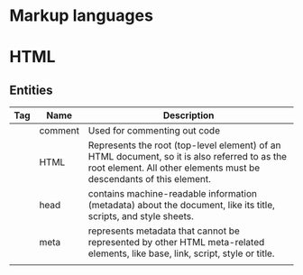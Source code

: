 
# Markup languages

# HTML


## Entities

| Tag        | Name                       | Description                                                                                                                                                                                                                                                                 |
|---------- |-------------------------- |--------------------------------------------------------------------------------------------------------------------------------------------------------------------------------------------------------------------------------------------------------------------------- |
| <!-->      | comment                    | Used for commenting out code                                                                                                                                                                                                                                                |
| <html>     | HTML                       | Represents the root (top-level element) of an HTML document, so it is also referred to as the root element. All other elements must be descendants of this element.                                                                                                         |
| <head>     | head                       | contains machine-readable information (metadata) about the document, like its title, scripts, and style sheets.                                                                                                                                                             |
| <meta>     | meta                       | represents metadata that cannot be represented by other HTML meta-related elements, like base, link, script, style or title.                                                                                                                                                |
| <style>    | style                      | contains style information for a document, or part of a document.                                                                                                                                                                                                           |
| <title>    | title                      | defines the document's title that is shown in a browser's title bar or a page's tab                                                                                                                                                                                         |
| <body>     | body                       | represents the content of an HTML document. There can be only one <body> element in a document.                                                                                                                                                                             |
| <h1>-<h6>  | h1-h6                      | represent six levels of section headings. <h1> is the highest section level and <h6> is the lowest.                                                                                                                                                                         |
| <nav>      | nav                        | represents a section of a page whose purpose is to provide navigation links, either within the current document or to other documents. Common examples of navigation sections are menus, tables of contents, and indexes.                                                   |
| <div>      | content division           | the generic container for flow content. It has no effect on the content or layout until styled in some way using CSS (e.g. styling is directly applied to it, or some kind of layout model like Flexbox is applied to its parent element).                                  |
| <hr>       | horizontal rule            | represents a thematic break between paragraph-level elements: for example, a change of scene in a story, or a shift of topic within a section.                                                                                                                              |
| <li>       | list item                  | used to represent an item in a list                                                                                                                                                                                                                                         |
| <ol>       | ordered list               | represents an ordered list of items — typically rendered as a numbered list.                                                                                                                                                                                                |
| <ul>       | unordered list             | represents an unordered list of items, typically rendered as a bulleted list.                                                                                                                                                                                               |
| <p>        | paragraph                  | represents a paragraph                                                                                                                                                                                                                                                      |
| <pre>      | preformatted text          | represents preformatted text which is to be presented exactly as written in the HTML file                                                                                                                                                                                   |
| <a>        | anchor                     | with its href attribute, creates a hyperlink to web pages, files, email addresses, locations in the same page, or anything else a URL can address                                                                                                                           |
| <b>        | Bring attention to         | used to draw the reader's attention to the element's contents, which are not otherwise granted special importance                                                                                                                                                           |
| <br>       | line break                 | produces a line break in text (carriage-return). It is useful for writing a poem or an address, where the division of lines is significant.                                                                                                                                 |
| <code>     | code                       | displays its contents styled in a fashion intended to indicate that the text is a short fragment of computer code                                                                                                                                                           |
| <i>        | idiomatic                  | represents a range of text that is set off from the normal text for some reason, such as idiomatic text, technical terms, taxonomical designations, among others                                                                                                            |
| <kbd>      | keyboard input             | represents a span of inline text denoting textual user input from a keyboard, voice input, or any other text entry device                                                                                                                                                   |
| <s>        | strikethrough              | renders text with a strikethrough, or a line through it. Use the <s> element to represent things that are no longer relevant or no longer accurate. However, <s> is not appropriate when indicating document edits; for that, use the del and ins elements, as appropriate. |
| <audio>    | audio                      | used to embed sound content in documents. It may contain one or more audio sources, represented using the src attribute or the source element: the browser will choose the most suitable one. It can also be the destination for streamed media, using a MediaStream.       |
| <img>      | image                      | embeds an image into the document                                                                                                                                                                                                                                           |
| <video>    | video                      | embeds a media player which supports video playback into the document. You can use <video> for audio content as well, but the audio element may provide a more appropriate user experience.                                                                                 |
| <iframe>   | inline frame               | represents a nested browsing context, embedding another HTML page into the current one                                                                                                                                                                                      |
| <script>   | script                     | used to embed executable code or data; this is typically used to embed or refer to JavaScript code.                                                                                                                                                                         |
| <table>    | table                      | represents tabular data — that is, information presented in a two-dimensional table comprised of rows and columns of cells containing data.                                                                                                                                 |
| <th>       | th                         | defines a cell as header of a group of table cells. The exact nature of this group is defined by the scope and headers attributes.                                                                                                                                          |
| <tr>       | table row                  | defines a row of cells in a table. The row's cells can then be established using a mix of td (data cell) and th (header cell) elements.                                                                                                                                     |
| <td>       | table data cell            | defines a cell of a table that contains data. It participates in the table model.                                                                                                                                                                                           |
| <form>     | form                       | represents a document section containing interactive controls for submitting information                                                                                                                                                                                    |
| <textarea> | text area                  | represents a multi-line plain-text editing control, useful when you want to allow users to enter a sizeable amount of free-form text, for example a comment on a review or feedback form.                                                                                   |
| <blink>    | blink                      | Deprecated. Causes the enclosed text to flash slowly.                                                                                                                                                                                                                       |
| <bgsound>  | Background sound           | Deprecated, IE only. Sets up a sound file to play in the background while the page is used; use audio instead.                                                                                                                                                              |
| <frameset> | frameset                   | Deprecated. Used to hold frames                                                                                                                                                                                                                                             |
| <frame>    | frame                      | an HTML element which defines a particular area in which another HTML document can be displayed. A frame should be used within a frameset                                                                                                                                   |
| <marquee>  | scrolling text             | Deprecated. Used to insert a scrolling area of text. You can control what happens when the text reaches the edges of its content area using its attributes.                                                                                                                 |
| <noframes> | No frames / Frame fallback | Provides content to be presented in browsers that don't support (or have disabled support for) the frame element                                                                                                                                                            |


## Application cache

- <http://www.html5rocks.com/en/tutorials/appcache/beginner/>


## Preloading

- <https://instant.page/>
- <https://github.com/instantpage/instant.page>

```
<link rel="prefetch" href="_url_">
```


## Shim for old IE browsers

```
<!--[if lt IE 9]>
<script src="<http://html5shim.googlecode.com/svn/trunk/html5.js>"></script>
<![endif]-->
```


## Forms

```
<form name="input" action="script.php" method="get">
Username: <input type="text" name="user" />
Favorite color:
<select name="color">
  <option value="red">Red</option>
  <option value="blue">Blue</option>
</select>
<input type="submit" value="Submit" />
</form>
```


## Input attributes (HTML 5)

- email
- color
- seach
- tel
- url
- date
- month
- week
- time
- datetime
- datetime-local (no timezone)
- number
- range (restrict to valid numeric range)

use `required` to have the browser whine

```
<input ... required>
```


## Code samples

```
<code>print 'hello world'</code> prints <samp>hello world</samp>
```


## Canvas (HTML 5)

```
<canvas id='id' height='600' width='800'>fallback</canvas>
<script type='text/javascript'>
  var canvas = document.getElementById(id)
  if (canvas.getContext) {
    var context = canvas.getContext(type)
  }
</script>
```


## Fixed-meter bar (HTML 5)

```
<meter value='num' min='num' max='num' optimum='num'>
fallback display
</meter>
```


## Progress bar (HTML 5)

```
<progress value='num' max='num'>
fallback display
</progress>
```

Use JavaScript to move it around


## Autofocus input (HTML 5)

```
<input ... autofocus>
```


## Patterned input (HTML 5)

```
<!-- Enter 15 digits -->
<input type='text' pattern='[0-9]{15}'>
```


## Dropdown list for text input (HTML 5)

```
<input type='text' ... list='listid'>
<datalist id='id'>
  <option label='label1' value='value1'>
  <option label='label2' value='value2'>
</datalist>
```


## Editable content

```
<p contenteditable="true">
```


## Link for phone numbers (mobile)

International calling code is required

```
<a href="tel:+14035555555">403-555-5555</a>

<!-- To handle an extension -->
<a href="tel:+14035555555p23">403-555-5555 ext. 23</a>

<!-- To use a fax line -->
<a href="fax:+14035555555">403-555-5555</a>
```


## Doctype (HTML 5)

```
<!doctype html>
```


## Semantic tags (HTML 5)

```
- <section>
- <nav>
- <article>
- <hgroup> (for article tag)
- <p> (In HTML 5, don't use the p tag for paragraph breaks - it *must* be used for paragraphs)
- <figure> (for article tag)
- <figcaption> (for figure tag)
- <aside> (for p tags)
```

```
<article>
  <hgroup>
 <h1>Title</h1>
 <h2>Byline</h2>
  </hgroup>
</article>
```


## Good meta tags to have

- <http://commoncrawl.org/>

```
<head>
<title>up to 70 characters of relevant text</title>
<meta name="description" content="155 characters of message matching text">
</head>
```

- [OpenGraph](web-programming.md)

<http://www.iacquire.com/blog/18-meta-tags-every-webpage-should-have-in-2013>


# HAML

<https://haml.info>

```shell
gem install haml
```

```
-# This is a comment line, !!! 5 does the HTML 5 doctype
!!! 5
%html
  %head
    %meta{charset: "utf-8"}
    -# You can pass variables to attributes
    %meta{variable: attribute_variable}
    %title Demo HAML page
  %body
    -# you can use . or # instead of %div if you're using a div tag
    #shorthand
    %div#content
    = haml :footer
```


# Markdown

```
<!-- Comments are HTML comments, which can show up in the rendered output -->

[//]: # Non-standard way of commenting (avoiding rendering) is using using link to # (a valid URI) and blank line separation

[You can comment in the title box, and rely on :: to not find a reference elsewhere on the page (multiline support not guaranteed)]::

<!-- atx headers -->
# Heading 1
## Heading 2
###### Heading 6

<!-- Emphasis -->
*This text will be italic*
_This will also be italic_
**This text will be bold**
__This will also be bold__
_You **can** combine them_
~~This line is using a strikethrough~~
\*Use backslash for literals\*

<!-- Links -->

<http://example.com> - automatic link
[Example](<http://example.com>)
[DefineLink][]
[DefineLink]: http://example.com/later

<!-- Images -->
![Alt text](/path/to/img.jpg)

<!-- Lists -->
- unordered
- list

1. ordered
2. list

1.  Multiparagraph list

    Requires 4 spaces/tab

2.  Blockquoted items

    > Need to have the > indented as well
```

- <https://daringfireball.net/projects/markdown/syntax>


# Symbols and glyphs


## Accents

| Modifier   | e.g. | HTML Entity | vim CK |
|---------- |---- |----------- |------ |
| Grave      | à    | &agrave;    | a!     |
| Acute      | á    | &aacute;    | a'     |
| Circumflex | â    | &acirc;     | a>     |
| Tilde      | ã    | &atilde;    | '?     |
| Umlaut     | ä    | &auml;      | a:     |
| Cedil      | ç    | &ccedil;    | c,     |


## Set theory

| desc                     | notation    | unicode | vim CK |
|------------------------ |----------- |------- |------ |
| empty set                | \varnothing | 8709    | /0     |
| set of natural numbers   | \mathbb{N}  |         |        |
| set of integers          | \mathbb{Z}  |         |        |
| set of rational numbers  | \mathbb{Q}  |         |        |
| set of algebraic numbers | \mathbb{A}  |         |        |
| set of real numbers      | \mathbb{R}  |         |        |
| set of complex numbers   | \mathbb{C}  |         |        |
| is member of             | &isin;      | 8712    | (-     |
| is not member of         | &notin;     | 8716    |        |
| contains as member       | &ni;        | 8715    | -)     |
| is proper subset of      | &sub;       | 8834    | (C     |
| is subset or equal to    | \subseteq   | 8838    | (\_    |
| is proper superset of    | &sup;       | 8835    | )C     |
| is superset or equal to  | \supseteq   | 8839    | )\_    |
| set union                | &cup;       | 8746    | )U     |
| set intersection         | &cap;       | 8745    | (U     |


# xml


## Prettify

```shell
tidy -xml -i -m [file]
```


## XMLLint

```shell
# Check XML file is well-formed
xmllint --noout $FILE

# Check XML file against local DTD file
xmllint --noout --dtdvalid ./local.dtd $FILE
```

- <http://www.xmlsoft.org/>


# LaTeX


## Cheatsheet

| Description                    | Command         | LaTeX                 |
|------------------------------ |--------------- |--------------------- |
| Show a fraction                | \frac{1}{2}     | [$]\frac{1}{2}[/$]    |
| Show multiplication            | &times;         | [$]\times[/$]         |
| Show a square root             | \sqrt{abc}      | [$]\sqrt{abc}[/$]     |
| Infinity symbol                | &infin;         | [$]\infty[/$]         |
| Plus-minus symbol              | &plusmn;        | [$]\pm[/$]            |
| Pi symbol                      | &pi;            | [$]\pi[/$]            |
| Sum symbol                     | &sum;           | [$]\sum[/$]           |
| Show x to the nth root         | \sqrt[n]{x}     | [$]\sqrt[n]{x}[/$]    |
| Create an exponent             | x<sup>y-1</sup> | [$]x^{y-1}[/$]        |
| Symbol to show proportionality | &prop;          | [$]\propto[/$]        |
| Approximate symbol             | &asymp;         | [$]\approx[/$]        |
| LaTeX logo                     | \LaTeX          | [latex]\LaTeX[/latex] |


## adding quotes

```
\begin{quote}
...
\end{quote}
```


## Cheatsheet

```
\documentclass{book}
\begin{document}
\maketitle
\end{document}
```


## bibtex

```
% Add to the preamble:
% Load biblatex package
\usepackage{biblatex}
% Load bibTeX file
\addbibresource{file.bib}
% Add a citation somewhere in your file
Blah blah \autocite{<key>}
% In the backmatter,
\printbibliography
```


## document classes

- book
- article
- report
- letter
- slides


## ePub

- <https://www.tug.org/TUGboat/tb32-3/tb102rishi.pdf>
- <http://pandoc.org/>
- <https://tex2ebook.wordpress.com/>


## installing on Fedora

- texlive
- pdflatex
- texlive-xetex
- texlive-cm
- texlive-hyphen-base
- texlive-mfware


## Add a draft watermark

```
\usepackage{draftwatermark}
\SetWatermarkText{Draft}
```


## Tables

```
\begin{tabular}{||c || c | c ||}
\hline
Foo? & Column A & Column B
\hline
Bar & Yes & No
\hline
Bax & No & Yes
\hline
\end{tabular}
```


# mustache

- <https://github.com/mustache/mustache>

Characters escaped with standard double Mustache syntax: `& \ " < > '`

{% raw %}

```
| tag           | desc                                                        |
|---------------+-------------------------------------------------------------|
| {{name}}      | search a label in current context (HTML-escaped by default) |
| {{{name}}}    | unescaped variable                                          |
| {{#names}}    | begin section for names (1 or more)                         |
| {{^names}}    | begin section for names (false or empty array)              |
| {{/names}}    | end of a section                                            |
| {{! comment}} | comment                                                     |
| {{> partial}} | partial (rendered at runtime)                               |
| {{=<% %>=}}   | set delimiters to something else (here erb delimiters)      |
```

{% endraw %}

If value is callable (ie function or lambda), text block is passed to callable unrendered and unexpanded.

<http://mustache.github.io/mustache.5.html>


# CSS

<http://www.cssbuttongenerator.com/>


## Flexbox

```
#thing {
  display: flex;
  justify-content: flex-start; /* horizontal alignment */
  align-items: flex-end; /* horizontal alignment */
  align-content: flex-end; /* determine spacing between the lines */
  order: 1; /* adjust the order */
  flex-wrap: wrap;
  flex-direction: row; /* direction of items - this flips justify-content and align-items */

  /* you can also use flex-flow instead of -wrap and -direction */
  flex-flow: row wrap;
}

.item {
  align-self: flex-end; /* move an item */
}
```


## Media types

- all
- braille
- embossed
- handheld
- print
- projection
- screen
- speech
- tty
- tv


## Mobile browsers

```
<link rel='stylesheet' media='all' href='base.css'
<link rel='stylesheet' media='screen and (max-width: 320px)' href='mobile.css'>
```


## Use a custom font (CSS3)

```css
@font-face {
      font-family: MyFont;
      src: url(myfont.ttf), url(myfont.eot);
}
selector { font-family: MyFont; }
```


## Rounded corners (CSS3)

```css
border: width style color;
border-radius: radius;
```


## Box shadow (CSS 3)

```css
box-shadow: xpos ypos blur spread color, ...;
```


## Change an element's background image (CSS 3)

```css
selector {
  background-image: url(imagefile), ...;
}
```


## Translucent elements (CSS 3)

```css
selector {
  opacity: value;
  filter: alpha(opacity=value);
}
```


## Center an element

Give it a width and set the margin

```css
margin: 0 auto;
width: 939px;
```


## Create custom borders (CSS 3)

```css
border-image: source slice repeat;
border-width: width;
```


## Resources

- <https://flexboxfroggy.com/>
- <http://cssgridgarden.com/>
- <https://css-tricks.com/snippets/css/complete-guide-grid/>


# RSS

Defaults for getting feed link:

```
# Wordpress
http://wp.example.org/feed

# Blogger / blogspot
Atom 1.0: https://blogname.blogspot.com/feeds/posts/default
RSS 2.0: https://blogname.blogspot.com/feeds/posts/default?alt=rss
```


# reStructuredText

Syntax cheatsheet:

```
*italics*
**bold**
``fixed-space literal``
.. comment
```

```shell
# Convert rst to HTML
rst2html FILE ...
```


# Liquid templating system

<https://shopify.github.io/liquid/>


# EPUB files

<http://code.google.com/p/epubcheck/>

```shell
zip -X ../spm.epub mimetype css/style.css META-INF/container.xml book.ncx book.opf solplayaymar.xhtml
```

- ERROR: /media/UDISK/spm.epub: mimetype entry missing or not the first in archive
    - It is what it sounds like. When you create your zip archive, the first one in has to be the mimetype file.

- ERROR: /media/UDISK/spm.epub: extra field length for first filename must be 0, but was 28
    - When you run zip, use the -X argument so that there's no timestamps, etc. These are the 'extra fields'


# ASN.1 (Abstract Syntax Notation One)

<https://en.wikipedia.org/wiki/Abstract_Syntax_Notation_One>

Visually similar to Augmented Backus-Naur form, but is for data structures, not syntax.


# SAML

Security Assertion Markup Language <https://samltest.id/>


# EmotionML

<https://www.w3.org/TR/emotionml/Overview.html>


# GeoJSON

<https://en.wikipedia.org/wiki/GeoJSON>


# Virtual Human Markup Language

<https://en.wikipedia.org/wiki/VHML>


# Mermaid

<https://mermaid-js.github.io/mermaid/>

```
<div class="mermaid">
journey
    title My working day
    section Go to work
      Make tea: 5: Me
      Go upstairs: 3: Me
      Do work: 1: Me, Cat
    section Go home
      Go downstairs: 5: Me
      Sit down: 5: Me
</div>
```

```
gantt
    title A Gantt Diagram
    dateFormat  YYYY-MM-DD
    section Section
    A task           :a1, 2014-01-01, 30d
    Another task     :after a1  , 20d
    section Another
    Task in sec      :2014-01-12  , 12d
    another task      : 24d
```

